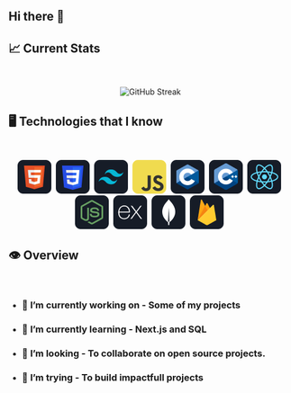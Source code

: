 
## Hi there 👋

<!--
**A1-mamun/A1-mamun** is a ✨ _special_ ✨ repository because its `README.md` (this file) appears on your GitHub profile.

Here are some ideas to get you started:

- 🔭 I’m currently working on ...
- 🌱 I’m currently learning ...
- 👯 I’m looking to collaborate on ...
- 🤔 I’m looking for help with ...
- 💬 Ask me about ...
- 📫 How to reach me: ...
- 😄 Pronouns: ...
- ⚡ Fun fact: ...
-->


## :chart_with_upwards_trend: Current Stats

<br />
<p align="center">
   <picture><img width="60%" src="https://streak-stats.demolab.com?user=A1-mamun&theme=dark-minimalist&border_radius=5" alt="GitHub Streak"/></picture>
<p/>

## 🖥️ Technologies that I know

<br/>

<p align="center">
   <picture><img title="HTML" src="https://github.com/A1-mamun/A1-mamun/blob/main/icon/HTML.png"/></picture>&nbsp;
   <picture><img title="CSS" src="https://github.com/A1-mamun/A1-mamun/blob/main/icon/css.png"/></picture>&nbsp;
   <picture><img title="TailwindCss" src="https://github.com/A1-mamun/A1-mamun/blob/main/icon/tailwind.png"/></picture>&nbsp;
   <picture><img title="JavaScript" src="https://github.com/A1-mamun/A1-mamun/blob/main/icon/JavaScript.png"/></picture>&nbsp;
   <picture><img title="C" src="https://github.com/A1-mamun/A1-mamun/blob/main/icon/c.png"/></picture>&nbsp;
   <picture><img title="C++" src="https://github.com/A1-mamun/A1-mamun/blob/main/icon/cpp.png"/></picture>&nbsp;
   <picture><img title="ReactJS" src="https://github.com/A1-mamun/A1-mamun/blob/main/icon/react.png"/></picture>&nbsp;
   <picture><img title="NodeJS" src="https://github.com/A1-mamun/A1-mamun/blob/main/icon/node.png"/></picture>&nbsp;
   <picture><img title="ExpressJS" src="https://github.com/A1-mamun/A1-mamun/blob/main/icon/express.png"/></picture>&nbsp;
   <picture><img title="MongoDb" src="https://github.com/A1-mamun/A1-mamun/blob/main/icon/mongo.png"/></picture>&nbsp;
   <picture><img title="Firebase" src="https://github.com/A1-mamun/A1-mamun/blob/main/icon/firebase.png"/></picture>&nbsp;
<p/>

## 👁️ Overview
<br/>

- ### 🔭 I’m currently working on - Some of my projects
- ### 🌱 I’m currently learning - Next.js and SQL
- ### 👯 I’m looking - To collaborate on open source projects.
- ### 🤔 I’m trying - To build impactfull projects
